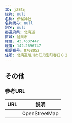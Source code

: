 ```yaml
---
ID: jZEtq
総称: null
名称: 伊納神社
名称読み: null
別名: null
都道府県: 北海道
区域: 旭川市
緯度: 43.7637447
経度: 142.2696747
郵便番号: 0708052
住所: 北海道旭川市江丹別町春日８２
---
```


## その他

### 参考URL

| URL | 説明          |
| --- | ------------- |
|     | OpenStreetMap |

